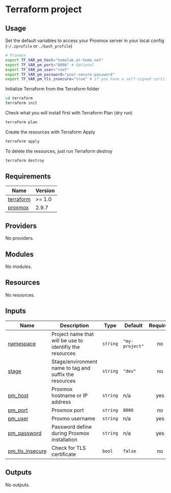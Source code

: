 # Terraform project

## Usage

Set the default variables to access your Proxmox server in your local config (`~/.zprofile` or `./bash_profile`)

```bash
# Proxmox
export TF_VAR_pm_host="homelab.at-home.net"
export TF_VAR_pm_port="8006" # Optional
export TF_VAR_pm_user="root"
export TF_VAR_pm_password="your-secure-password"
export TF_VAR_pm_tls_insecure="true" # if you have a self-signed certificate
```

Initialize Terraform from the Terraform folder

```bash
cd terraform
terraform init
````

Check what you will install first with Terraform Plan (dry run)

```bash
terraform plan
```

Create the resources with Terraform Apply

```bash
terraform apply
```

To delete the resources, just run Terraform destroy

```bash
terraform destroy
```

<!-- BEGIN_TF_DOCS -->
## Requirements

| Name | Version |
|------|---------|
| <a name="requirement_terraform"></a> [terraform](#requirement\_terraform) | >= 1.0 |
| <a name="requirement_proxmox"></a> [proxmox](#requirement\_proxmox) | 2.9.7 |

## Providers

No providers.

## Modules

No modules.

## Resources

No resources.

## Inputs

| Name | Description | Type | Default | Required |
|------|-------------|------|---------|:--------:|
| <a name="input_namespace"></a> [namespace](#input\_namespace) | Project name that will be use to identifiy the resources | `string` | `"my-project"` | no |
| <a name="input_stage"></a> [stage](#input\_stage) | Stage/environment name to tag and suffix the resources | `string` | `"dev"` | no |
| <a name="input_pm_host"></a> [pm\_host](#input\_pm\_host) | Proxmox hostname or IP address | `string` | n/a | yes |
| <a name="input_pm_port"></a> [pm\_port](#input\_pm\_port) | Proxmox port | `string` | `8006` | no |
| <a name="input_pm_user"></a> [pm\_user](#input\_pm\_user) | Proxmo username | `string` | n/a | yes |
| <a name="input_pm_password"></a> [pm\_password](#input\_pm\_password) | Password define during Proxmox installation | `string` | n/a | yes |
| <a name="input_pm_tls_insecure"></a> [pm\_tls\_insecure](#input\_pm\_tls\_insecure) | Check for TLS certificate | `bool` | `false` | no |

## Outputs

No outputs.
<!-- END_TF_DOCS -->
